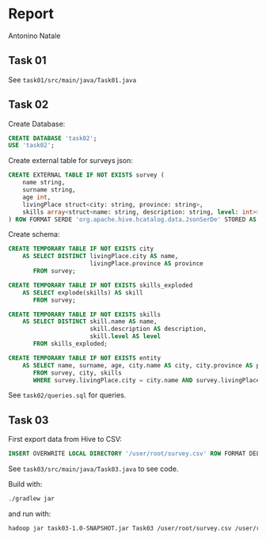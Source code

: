 # Report
Antonino Natale

## Task 01
See ```task01/src/main/java/Task01.java```

## Task 02

Create Database:
```sql
CREATE DATABASE 'task02';
USE 'task02';
```

Create external table for surveys json:
```sql
CREATE EXTERNAL TABLE IF NOT EXISTS survey (
    name string, 
    surname string, 
    age int,
    livingPlace struct<city: string, province: string>, 
    skills array<struct<name: string, description: string, level: int>>
) ROW FORMAT SERDE 'org.apache.hive.hcatalog.data.JsonSerDe' STORED AS TEXTFILE LOCATION '/user/root/surveys';
```

Create schema:
```sql
CREATE TEMPORARY TABLE IF NOT EXISTS city
    AS SELECT DISTINCT livingPlace.city AS name, 
                       livingPlace.province AS province
       FROM survey;

CREATE TEMPORARY TABLE IF NOT EXISTS skills_exploded
    AS SELECT explode(skills) AS skill
       FROM survey;

CREATE TEMPORARY TABLE IF NOT EXISTS skills
    AS SELECT DISTINCT skill.name AS name, 
                       skill.description AS description,
                       skill.level AS level
       FROM skills_exploded;

CREATE TEMPORARY TABLE IF NOT EXISTS entity 
    AS SELECT name, surname, age, city.name AS city, city.province AS province, skills.name AS skill, skills.level AS level
       FROM survey, city, skills
       WHERE survey.livingPlace.city = city.name AND survey.livingPlace.provice = city.province AND skills.name IN (SELECT name FROM skills);
```

See ```task02/queries.sql``` for queries.

    
## Task 03

First export data from Hive to CSV:

```sql
INSERT OVERWRITE LOCAL DIRECTORY '/user/root/survey.csv' ROW FORMAT DELIMITED FIELDS TERMINATED BY ',' SELECT * FROM survey;
```

See ```task03/src/main/java/Task03.java``` to see code.  

Build with:
```bash
./gradlew jar
```

and run with:
```bash
hadoop jar task03-1.0-SNAPSHOT.jar Task03 /user/root/survey.csv /user/root/output
```